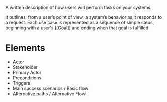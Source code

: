 A written description of how users will perform tasks on your systems.

It outlines, from a user’s point of view, a system’s behavior as it responds to a request. Each use case is represented as a sequence of simple steps, beginning with a user's [[Goal]] and ending when that goal is fulfilled

# Elements

* Actor
* Stakeholder
* Primary Actor
* Preconditions
* Triggers
* Main success scenarios / Basic flow
* Alternative paths / Alternative Flow